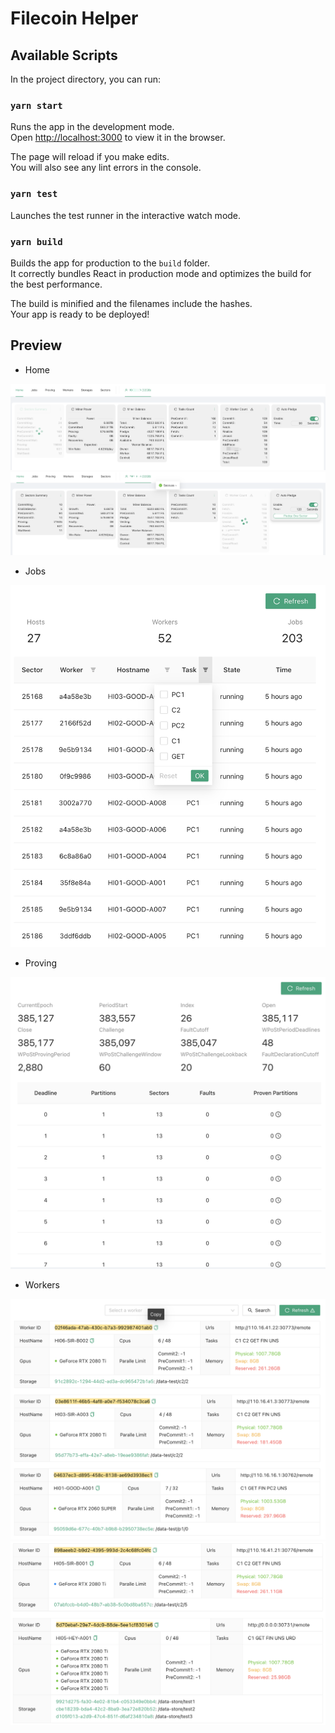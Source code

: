 # Filecoin Helper

## Available Scripts

In the project directory, you can run:

### `yarn start`

Runs the app in the development mode.\
Open [http://localhost:3000](http://localhost:3000) to view it in the browser.

The page will reload if you make edits.\
You will also see any lint errors in the console.

### `yarn test`

Launches the test runner in the interactive watch mode.

### `yarn build`

Builds the app for production to the `build` folder.\
It correctly bundles React in production mode and optimizes the build for the best performance.

The build is minified and the filenames include the hashes.\
Your app is ready to be deployed!

## Preview

- Home

![home](./imgs/Home.png)
![home](./imgs/Home2.png)

- Jobs

![home](./imgs/Jobs.png)


- Proving

![home](./imgs/Proving.png)

- Workers

![home](./imgs/Workers.png)
![home](./imgs/Workers2.png)
